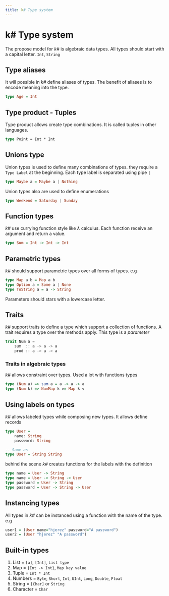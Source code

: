 ```yaml
---
title: k# Type system
---
```


# k# Type system

The propose model for *k#* is algebraic data types. All types should start with a capital letter. `Int`, `String`

## Type aliases

It will possible in *k#* define aliases of types. The benefit of aliases is to encode meaning into the type.

```haskell
type Age = Int
```

## Type product - Tuples

Type product allows create type combinations. It is called tuples in other languages.

```fsharp
type Point = Int * Int
```

## Unions type

Union types is used to define many combinations of types. they require a `Type Label` at the beginning. Each type label is separated using pipe `|`

```haskell
type Maybe a = Maybe a | Nothing
```

Union types also are used to define enumerations

```haskell
type Weekend = Saturday | Sunday
```

## Function types

*k#* use currying function style like $\lambda$ calculus. Each function receive an argument and return a value. 

```haskell
type Sum = Int -> Int -> Int
```

## Parametric types

*k#* should support parametric types over all forms of types. e.g 

```haskell
type Map a b = Map a b
type Option a = Some a | None
type ToString a = a -> String
```

Parameters should stars with a lowercase letter.

## Traits 

*k#* support traits to define a type which support a collection of functions. A trait requires a type over the methods apply. This type is a *parameter*

```scala
trait Num a =
    sum  :: a -> a -> a
    prod :: a -> a -> a
```

### Traits in algebraic types

*k#* allows constraint over types. Used a lot with functions types

```haskell
type (Num a) => sum a = a -> a -> a 
type (Num k) => NumMap k v= Map k v
```

## Using labels on types

*k#* allows labeled types while composing new types. It allows define records

```haskell
type User = 
    name: String 
    password: String

-- Same as
type User = String String
```

behind the scene *k#* creates functions for the labels with the definition

```haskell
type name = User -> String
type name = User -> String -> User
type password = User -> String
type password = User -> String -> User
```

## Instancing types

All types in *k#* can be instanced using a function with the name of the type. e.g

```haskell
user1 = (User name="hjerez" password="A password")
user2 = (User "hjerez" "A password")
```

## Built-in types

1. List = `[a]`, `[Int]`, `List type`
2. Map = `{Int -> Int}`, `Map key value`
3. Tuple = `Int * Int`
4. Numbers = `Byte`, `Short`, `Int`, `UInt`, `Long`, `Double`, `Float`
5. String = `[Char]` or `String`
6. Character = `Char`
